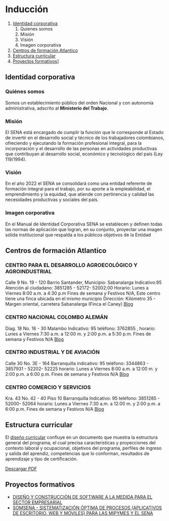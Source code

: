 # Inducción

1. [Identidad corporativa](#identidad-corporativa)
    1. Quienes somos
    2. Misión
    3. Visión
    4. Imagen corporativa
2. [Centros de formación Atlantico](#identidad-corporativa)
3. [Estructura curricular](#identidad-corporativa)
4. [Proyectos formativos](#proyectos-formativos)]

## Identidad corporativa

### Quiénes somos

Somos un establecimiento público del orden Nacional y con autonomía administrativa, adscrito al **Ministerio del Trabajo**.

### Misión

El SENA está  encargado de cumplir la función que le corresponde al Estado de invertir en el desarrollo social y técnico de los trabajadores colombianos, ofreciendo y ejecutando la formación profesional integral, para la incorporación y el desarrollo de las personas en actividades productivas que contribuyan al desarrollo social, económico y tecnológico del país (Ley 119/1994).​

### Visión

En el año 2022 el SENA se consolidará como una entidad referente de formación integral para el trabajo, por su aporte a la empleabilidad, el emprendimiento y la equidad, que atiende con pertinencia y calidad las necesidades productivas y sociales del país.

### Imagen corporativa

En el Manual de Identidad Corporativa SENA se establecen y definen todas las normas de aplicación que logran, en su conjunto, proyectar una imagen sólida institucional que respalda a los públicos objetivos de la Entidad

## Centros de formación Atlantico

### CENTRO PARA EL DESARROLLO AGROECOLÓGICO Y AGROINDUSTRIAL
Calle 9 No. 19 - 120 Barrio Santander, Municipio: Sabanalarga
Indicativo:95
Atención al ciudadano: 3851285 - 52172- 52002;00
Horario: Lunes a Viernes 8:00 a.m. a 4:30 p.m
Fines de semana y Festivos N/A,
Este centro tiene una finca ubicada en el mismo municipio Dirección: Kilómetro 35 - Margen oriental, carretera Sabanalarga (Finca el Caney)
[Blog](https://cedagro.blogspot.com/)

### CENTRO NACIONAL COLOMBO ALEMÁN
Diag. 18 No. 16 - 30 Malambo
Indicativo: 95
teléfono: 3762855 ,
horario: Lunes a Viernes 7:30 a.m. a 12:00 m. y 2:00 p.m. a 5:30 p.m. Fines de semana y Festivos N/A
[Blog](https://centronalcolomboaleman.blogspot.com/)

### CENTRO INDUSTRIAL Y DE AVIACIÓN
Calle 30 No. 3E - 164 Barranquilla
indicativo: 95
teléfono: 3344863 - 3857931 - 52202- 52225
horario: Lunes a Viernes 8:00 a.m. a 12:00 m. y 2:00 p.m. a 6:00 p.m. Fines de semana y Festivos N/A
[Blog](https://industrialyaviacionatlco.blogspot.com/)

### CENTRO COMERCIO Y SERVICIOS​
Kra. 43 No. 42 - 40 Piso 10 Barranquilla
Indicativo: 95
teléfono: 3851285 - 52000- 52064
horario: Lunes a Viernes 7:30 a.m. a 12:00 m. y 2:00 p.m. a 6:00 p.m. Fines de semana y Festivos N/A
[Blog](https://centrodecomercioyserviciosatl.blogspot.com/)

## Estructura curricular

El [diseño curricular](http://portal.senasofiaplus.edu.co/index.php/ayudas/procesos-sena/funcionario/planeacion-de-la-formacion/diseno-curricular#:~:text=El%20dise%C3%B1o%20curricular%20confluye%20en,de%20aprendizaje%20y%20tipo%20de) confluye en un documento que muestra la estructura general del programa, el cual precisa características y proyecciones del contexto laboral y ocupacional, objetivos del programa, perfiles de ingreso y salida del aprendiz, competencias que lo conforman, resultados de aprendizaje y tipo de certificación.

[Descargar PDF](pdf/adsi.pdf)

## Proyectos formativos

- [DISEÑO Y CONSTRUCCIÓN DE SOFTWARE A LA MEDIDA PARA EL SECTOR EMPRESARIAL](pdf/1528055.pdf)
- [SOMSENA - SISTEMATIZACIÓN ÓPTIMA DE PROCESOS (APLICATIVOS DE ESCRITORIO, WEB Y MÓVILES) PARA LAS MIPYMES Y EL SENA](pdf/898813.pdf)
